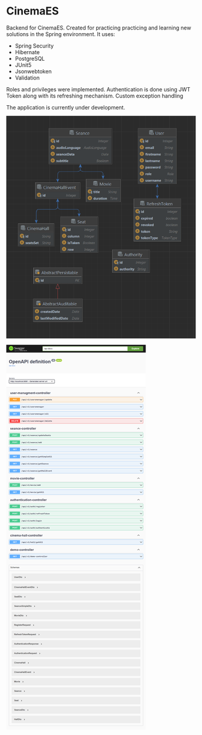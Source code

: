 # CinemaES
Backend for CinemaES.
Created for practicing practicing and learning new solutions in the Spring environment.
It uses:
- Spring Security 
- Hibernate 
- PostgreSQL  
- JUnit5
- Jsonwebtoken
- Validation

Roles and privileges were implemented.
Authentication is done using JWT Token along with its refreshing mechanism.
Custom exception handling

The application is currently under development. 

![Alt Text](https://github.com/mariusz0674/cinemaES_BackEnd/blob/master/Hibernate.bmp)

![Alt Text](https://github.com/mariusz0674/cinemaES_BackEnd/blob/master/screencapture-localhost-8081-docs-swagger-ui-index-html-2023-04-03-20_47_50.png)



